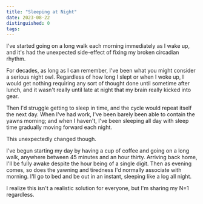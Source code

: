 ```yaml
---
title: "Sleeping at Night"
date: 2023-08-22
distinguished: 0
tags:
---
```


I've started going on a long walk each morning immediately as I wake up, and it's had the unexpected side-effect of fixing my broken circadian rhythm.

For decades, as long as I can remember, I've been what you might consider a serious night owl.  Regardless of how long I slept or when I woke up, I would get nothing requiring any sort of thought done until sometime after lunch, and it wasn't really until late at night that my brain really kicked into gear.  

Then I'd struggle getting to sleep in time, and the cycle would repeat itself the next day.  When I've had work, I've been barely been able to contain the yawns morning; and when I haven't, I've been sleeping all day with sleep time gradually moving forward each night. 

This unexpectedly changed though. 

I've begun starting my day by having a cup of coffee and going on a long walk, anywhere between 45 minutes and an hour thirty.  Arriving back home, I'll be fully awake despite the hour being of a single digit.  Then as evening comes, so does the yawning and tiredness I'd normally associate with morning.  I'll go to bed and be out in an instant, sleeping like a log all night.

I realize this isn't a realistic solution for everyone, but I'm sharing my N=1 regardless.